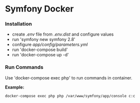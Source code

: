 Symfony Docker
==================

### Installation
* create *.env* file from *.env.dist* and configure values
* run 'symfony new symfony 2.8'
* configure *app/config/parameters.yml*
* run 'docker-compose build'
* run 'docker-compose up -d'

### Run Commands
Use 'docker-compose exec php' to run commands in container.

**Example:**

`docker-compose exec php php /var/www/symfony/app/console c:c`